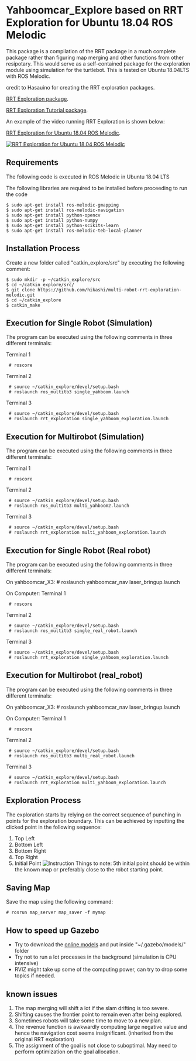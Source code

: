 # Yahboomcar_Explore based on RRT Exploration for Ubuntu 18.04 ROS Melodic

This package is a compilation of the RRT package in a much complete package rather than figuring map merging and other functions from other resipotary. 
This would serve as a self-contained package for the exploration module using simulation for the turtlebot.
This is tested on Ubuntu 18.04LTS with ROS Melodic.

credit to Hasauino for creating the RRT exploration packages.

[RRT Exploration package](https://github.com/hasauino/rrt_exploration "RRT Exploration").

[RRT Exploration Tutorial package](https://github.com/hasauino/rrt_exploration_tutorials "RRT Exploration").


An example of the video running RRT Exploration is shown below:

[RRT Exploration for Ubuntu 18.04 ROS Melodic](https://www.youtube.com/watch?v=2VntIlG6zmE  "RRT Exploration").

[![RRT Exploration for Ubuntu 18.04 ROS Melodic](https://img.youtube.com/vi/2VntIlG6zmE/0.jpg)](https://www.youtube.com/watch?v=2VntIlG6zmE "RRT Exploration for Ubuntu 18.04 ROS Melodic")



## Requirements

The following code is executed in ROS Melodic in Ubuntu 18.04 LTS

The following libraries are required to be installed before proceeding to run the code

    $ sudo apt-get install ros-melodic-gmapping
    $ sudo apt-get install ros-melodic-navigation
    $ sudo apt-get install python-opencv
    $ sudo apt-get install python-numpy
    $ sudo apt-get install python-scikits-learn
    $ sudo apt-get install ros-melodic-teb-local-planner


## Installation Process

Create a new folder called "catkin_explore/src" by executing the following comment:

    $ sudo mkdir -p ~/catkin_explore/src
    $ cd ~/catkin_explore/src/
    $ git clone https://github.com/hikashi/multi-robot-rrt-exploration-melodic.git
    $ cd ~/catkin_explore
    $ catkin_make

## Execution for Single Robot (Simulation)

The program can be executed using the following comments in three different terminals:

Terminal 1

     # roscore 

Terminal 2

     # source ~/catkin_explore/devel/setup.bash 
     # roslaunch ros_multitb3 single_yahboom.launch

Terminal 3

     # source ~/catkin_explore/devel/setup.bash 
     # roslaunch rrt_exploration single_yahboom_exploration.launch 

## Execution for Multirobot (Simulation)

The program can be executed using the following comments in three different terminals:

Terminal 1

     # roscore 

Terminal 2

     # source ~/catkin_explore/devel/setup.bash 
     # roslaunch ros_multitb3 multi_yahboom2.launch 

Terminal 3

     # source ~/catkin_explore/devel/setup.bash  
     # roslaunch rrt_exploration multi_yahboom_exploration.launch 

## Execution for Single Robot (Real robot)

The program can be executed using the following comments in three different terminals:

On yahboomcar_X3:
     # roslaunch yahboomcar_nav laser_bringup.launch

On Computer:
Terminal 1

     # roscore 

Terminal 2

     # source ~/catkin_explore/devel/setup.bash 
     # roslaunch ros_multitb3 single_real_robot.launch

Terminal 3

     # source ~/catkin_explore/devel/setup.bash 
     # roslaunch rrt_exploration single_yahboom_exploration.launch 

## Execution for Multirobot (real_robot)

The program can be executed using the following comments in three different terminals:

On yahboomcar_X3:
     # roslaunch yahboomcar_nav laser_bringup.launch

On Computer:
Terminal 1

     # roscore 

Terminal 2

     # source ~/catkin_explore/devel/setup.bash 
     # roslaunch ros_multitb3 multi_real_robot.launch 

Terminal 3

     # source ~/catkin_explore/devel/setup.bash  
     # roslaunch rrt_exploration multi_yahboom_exploration.launch 

## Exploration Process

The exploration starts by relying on the correct sequence of punching in points for the exploration boundary. This can be achieved by inputting the clicked point in the following sequence:

1. Top Left
2. Bottom Left
3. Bottom Right
4. Top Right
5. Initial Point
   ![Instruction](/instruction2.png)
    Things to note: 5th initial point should be within the known map or preferably close to the robot starting point. 


## Saving Map

Save the map using the following command:

    # rosrun map_server map_saver -f mymap

## How to speed up Gazebo

- Try to download the [online models](https://github.com/osrf/gazebo_models) and put inside "~/.gazebo/models/" folder 
- Try not to run a lot processes in the background (simulation is CPU intensive)
- RVIZ might take up some of the computing power, can try to drop some topics if needed.

## known issues

1. The map merging will shift a lot if the slam drifting is too severe.
2. Shifting causes the frontier point to remain even after being explored.
3. Sometimes robots will take some time to move to a new plan.
4. The revenue function is awkwardly computing large negative value and hence the navigation cost seems insignificant. (inherited from the original RRT exploration)
5. The assignment of the goal is not close to suboptimal. May need to perform optimization on the goal allocation.
